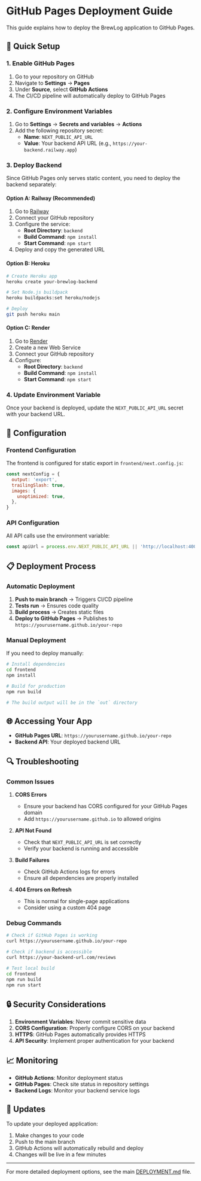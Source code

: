 # GitHub Pages Deployment Guide

This guide explains how to deploy the BrewLog application to GitHub Pages.

## 🚀 Quick Setup

### 1. Enable GitHub Pages

1. Go to your repository on GitHub
2. Navigate to **Settings** → **Pages**
3. Under **Source**, select **GitHub Actions**
4. The CI/CD pipeline will automatically deploy to GitHub Pages

### 2. Configure Environment Variables

1. Go to **Settings** → **Secrets and variables** → **Actions**
2. Add the following repository secret:
   - **Name**: `NEXT_PUBLIC_API_URL`
   - **Value**: Your backend API URL (e.g., `https://your-backend.railway.app`)

### 3. Deploy Backend

Since GitHub Pages only serves static content, you need to deploy the backend separately:

#### Option A: Railway (Recommended)
1. Go to [Railway](https://railway.app)
2. Connect your GitHub repository
3. Configure the service:
   - **Root Directory**: `backend`
   - **Build Command**: `npm install`
   - **Start Command**: `npm start`
4. Deploy and copy the generated URL

#### Option B: Heroku
```bash
# Create Heroku app
heroku create your-brewlog-backend

# Set Node.js buildpack
heroku buildpacks:set heroku/nodejs

# Deploy
git push heroku main
```

#### Option C: Render
1. Go to [Render](https://render.com)
2. Create a new Web Service
3. Connect your GitHub repository
4. Configure:
   - **Root Directory**: `backend`
   - **Build Command**: `npm install`
   - **Start Command**: `npm start`

### 4. Update Environment Variable

Once your backend is deployed, update the `NEXT_PUBLIC_API_URL` secret with your backend URL.

## 🔧 Configuration

### Frontend Configuration

The frontend is configured for static export in `frontend/next.config.js`:

```javascript
const nextConfig = {
  output: 'export',
  trailingSlash: true,
  images: {
    unoptimized: true,
  },
}
```

### API Configuration

All API calls use the environment variable:

```javascript
const apiUrl = process.env.NEXT_PUBLIC_API_URL || 'http://localhost:4000';
```

## 📋 Deployment Process

### Automatic Deployment

1. **Push to main branch** → Triggers CI/CD pipeline
2. **Tests run** → Ensures code quality
3. **Build process** → Creates static files
4. **Deploy to GitHub Pages** → Publishes to `https://yourusername.github.io/your-repo`

### Manual Deployment

If you need to deploy manually:

```bash
# Install dependencies
cd frontend
npm install

# Build for production
npm run build

# The build output will be in the `out` directory
```

## 🌐 Accessing Your App

- **GitHub Pages URL**: `https://yourusername.github.io/your-repo`
- **Backend API**: Your deployed backend URL

## 🔍 Troubleshooting

### Common Issues

1. **CORS Errors**
   - Ensure your backend has CORS configured for your GitHub Pages domain
   - Add `https://yourusername.github.io` to allowed origins

2. **API Not Found**
   - Check that `NEXT_PUBLIC_API_URL` is set correctly
   - Verify your backend is running and accessible

3. **Build Failures**
   - Check GitHub Actions logs for errors
   - Ensure all dependencies are properly installed

4. **404 Errors on Refresh**
   - This is normal for single-page applications
   - Consider using a custom 404 page

### Debug Commands

```bash
# Check if GitHub Pages is working
curl https://yourusername.github.io/your-repo

# Check if backend is accessible
curl https://your-backend-url.com/reviews

# Test local build
cd frontend
npm run build
npm run start
```

## 🔒 Security Considerations

1. **Environment Variables**: Never commit sensitive data
2. **CORS Configuration**: Properly configure CORS on your backend
3. **HTTPS**: GitHub Pages automatically provides HTTPS
4. **API Security**: Implement proper authentication for your backend

## 📈 Monitoring

- **GitHub Actions**: Monitor deployment status
- **GitHub Pages**: Check site status in repository settings
- **Backend Logs**: Monitor your backend service logs

## 🔄 Updates

To update your deployed application:

1. Make changes to your code
2. Push to the main branch
3. GitHub Actions will automatically rebuild and deploy
4. Changes will be live in a few minutes

---

For more detailed deployment options, see the main [DEPLOYMENT.md](DEPLOYMENT.md) file. 